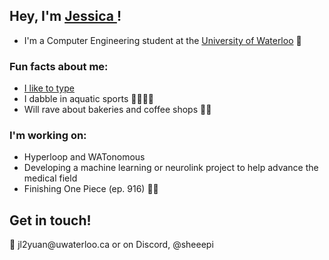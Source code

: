 <h2>Hey, I'm <a href="https://jessyuan.com">Jessica </a>! </h2>

<p>
  <ul>
    <li>I'm a Computer Engineering student at the <a href="https://uwaterloo.ca/">University of Waterloo</a> 🦆</li>
  </ul>
</p>
 
<h3>Fun facts about me:</h3>
<p>
  <ul>
    <li> <a href="https://monkeytype.com/profile/sheep1">I like to type</a> </li>
    <li>I dabble in aquatic sports 🤽‍♀️🏊‍♀️</li>
    <li>Will rave about bakeries and coffee shops 🍞🍵 </li>

  </ul>
</p>

<h3>I'm working on:</h3>
<p> 
    <ul> 
        <li> Hyperloop and WATonomous</li>
<!--         <li>  </li>
        <li> Running,  </li> -->
        <li> Developing a machine learning or neurolink project to help advance the medical field </li>
        <li> Finishing One Piece (ep. 916) 🏴‍☠️ </li>
    </ul> 
</p>

<h2> Get in touch!</h2>
<p> 
    <!-- <li> Discord</li> -->
    📧 jl2yuan@uwaterloo.ca or on Discord, @sheeepi

</p>
